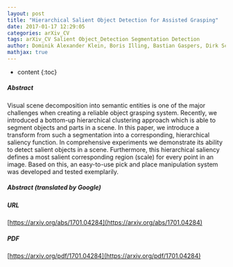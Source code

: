 ```yaml
---
layout: post
title: "Hierarchical Salient Object Detection for Assisted Grasping"
date: 2017-01-17 12:29:05
categories: arXiv_CV
tags: arXiv_CV Salient Object_Detection Segmentation Detection
author: Dominik Alexander Klein, Boris Illing, Bastian Gaspers, Dirk Schulz, Armin Bernd Cremers
mathjax: true
---
```


* content
{:toc}

##### Abstract
Visual scene decomposition into semantic entities is one of the major challenges when creating a reliable object grasping system. Recently, we introduced a bottom-up hierarchical clustering approach which is able to segment objects and parts in a scene. In this paper, we introduce a transform from such a segmentation into a corresponding, hierarchical saliency function. In comprehensive experiments we demonstrate its ability to detect salient objects in a scene. Furthermore, this hierarchical saliency defines a most salient corresponding region (scale) for every point in an image. Based on this, an easy-to-use pick and place manipulation system was developed and tested exemplarily.

##### Abstract (translated by Google)


##### URL
[https://arxiv.org/abs/1701.04284](https://arxiv.org/abs/1701.04284)

##### PDF
[https://arxiv.org/pdf/1701.04284](https://arxiv.org/pdf/1701.04284)

